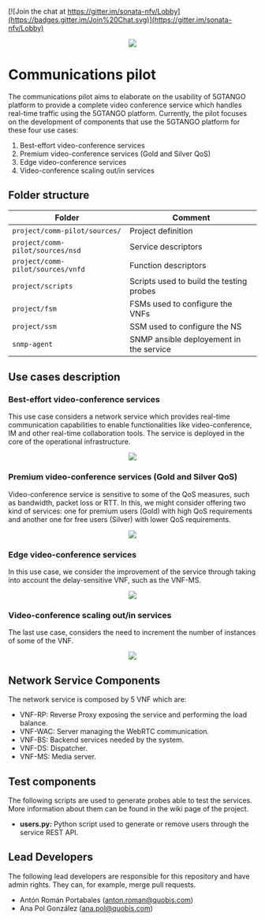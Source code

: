[![Join the chat at https://gitter.im/sonata-nfv/Lobby](https://badges.gitter.im/Join%20Chat.svg)](https://gitter.im/sonata-nfv/Lobby)

<p align="center"><img src="https://github.com/sonata-nfv/tng-communications-pilot/wiki/images/sonata-5gtango-logo-500px.png" /></p>

# Communications pilot

The communications pilot aims to elaborate on the usability of 5GTANGO platform to provide a complete video conference service which handles real-time traffic using the 5GTANGO platform. Currently, the pilot focuses on the development of components that use the 5GTANGO platform for these four use cases:

1. Best-effort video-conference services
1. Premium video-conference services (Gold and Silver QoS)
1. Edge video-conference services
1. Video-conference scaling out/in services

## Folder structure

| Folder | Comment |
| --- | --- |
| `project/comm-pilot/sources/` | Project definition |
| `project/comm-pilot/sources/nsd` | Service descriptors |
| `project/comm-pilot/sources/vnfd` | Function descriptors |
| `project/scripts` | Scripts used to build the testing probes |
| `project/fsm` | FSMs used to configure the VNFs |
| `project/ssm` | SSM used to configure the NS |
| `snmp-agent` | SNMP ansible deployement in the service |

## Use cases description

### Best-effort video-conference services

This use case considers a network service which provides real-time communication capabilities to enable functionalities like video-conference, IM and other real-time collaboration tools. The service is deployed in the core of the operational infrastructure.

<p align="center"><img src="https://github.com/sonata-nfv/tng-communications-pilot/wiki/images/case1.png" /></p>

### Premium video-conference services (Gold and Silver QoS)

Video-conference service is sensitive to some of the QoS measures, such as bandwidth, packet loss or RTT. In this, we might consider offering two kind of services: one for premium users (Gold) with high QoS requirements and another one for free users (Silver) with lower QoS requirements. 

<p align="center"><img src="https://github.com/sonata-nfv/tng-communications-pilot/wiki/images/case2.png" /></p>

### Edge video-conference services

In this use case, we consider the improvement of the service through taking into account the delay-sensitive VNF, such as the VNF-MS.

<p align="center"><img src="https://github.com/sonata-nfv/tng-communications-pilot/wiki/images/case3.png" /></p>

### Video-conference scaling out/in services

The last use case, considers the need to increment the number of instances of some of the VNF.

<p align="center"><img src="https://github.com/sonata-nfv/tng-communications-pilot/wiki/images/case4.png" /></p>

## Network Service Components

The network service is composed by 5 VNF which are:

* VNF-RP: Reverse Proxy exposing the service and performing the load balance.
* VNF-WAC: Server managing the WebRTC communication.
* VNF-BS: Backend services needed by the system.
* VNF-DS: Dispatcher.
* VNF-MS: Media server.

## Test components 

The following scripts are used to generate probes able to test the services. More information about them can be found in the wiki page of the project. 
* **users.py:** Python script used to generate or remove users through the service REST API. 


## Lead Developers
The following lead developers are responsible for this repository and have admin rights. They can, for example, merge pull requests.

* Antón Román Portabales (anton.roman@quobis.com)
* Ana Pol González (ana.pol@quobis.com)
